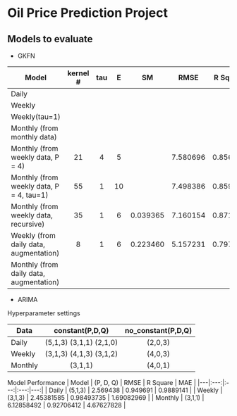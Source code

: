 # Oil Price Prediction Project


## Models to evaluate

-  GKFN

| Model  | kernel # | tau | E | SM |  RMSE | R Square |  MAE |
|---|:---:|:---:|:---:|:---:|:---:|:---:|---:|
| Daily | | | | | | | |
| Weekly | | | | | | | |
| Weekly(tau=1) | | | | | | | |
| Monthly (from monthly data) | | | | | | | | 
| Monthly (from weekly data, P = 4) | 21 | 4 | 5 | | 7.580696 | 0.856241 | 5.441237 |
| Monthly (from weekly data, P = 4, tau=1) | 55 | 1 | 10 |  | 7.498386 | 0.859346 | 5.305326 |
| Monthly (from weekly data, recursive) | 35 | 1 | 6 | 0.039365 | 7.160154 | 0.871749 | 5.282052 | 
| Weekly (from daily data, augmentation) | 8 | 1 | 6 | 0.223460 | 5.157231 | 0.797327 | 3.303789 |
| Monthly (from daily data, augmentation) |  |  |  |  | | | |

- ARIMA

Hyperparameter settings

| Data  | constant(P,D,Q) | no_constant(P,D,Q)|
|---|:---:|:---:|
| Daily | (5,1,3) (3,1,1) (2,1,0) | (2,0,3) |
| Weekly | (3,1,3) (4,1,3) (3,1,2) | (4,0,3) | 
| Monthly | (3,1,1) | (4,0,1) |


Model Performance
| Model  | (P, D, Q) | RMSE | R Square |  MAE |
|---|:---:|:---:|:---:|---:|
| Daily | (5,1,3) | 2.569438 | 0.949691 | 0.9889141 |
| Weekly | (3,1,3) | 2.45381585 | 0.98493735 | 1.69082969 |
| Monthly | (3,1,1) | 6.12858492 | 0.92706412 | 4.67627828 |
